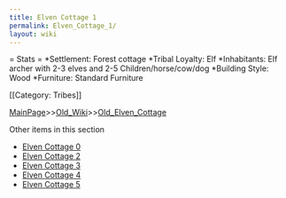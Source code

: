 ```yaml
---
title: Elven Cottage 1
permalink: Elven_Cottage_1/
layout: wiki
---
```

= Stats =
*Settlement: Forest cottage 
*Tribal Loyalty: Elf 
*Inhabitants: Elf archer with 2-3 elves and 2-5 Children/horse/cow/dog
*Building Style: Wood
*Furniture: Standard Furniture
  
[[Category: Tribes]]

[MainPage](/keeperrl_wiki/ "wikilink")>>[Old_Wiki](/keeperrl_wiki/Old_Wiki "wikilink")>>[Old_Elven_Cottage](/keeperrl_wiki/Old_Elven_Cottage "wikilink")

Other items in this section
-    [Elven Cottage 0](/keeperrl_wiki/Elven_Cottage_0 "wikilink")
-    [Elven Cottage 2](/keeperrl_wiki/Elven_Cottage_2 "wikilink")
-    [Elven Cottage 3](/keeperrl_wiki/Elven_Cottage_3 "wikilink")
-    [Elven Cottage 4](/keeperrl_wiki/Elven_Cottage_4 "wikilink")
-    [Elven Cottage 5](/keeperrl_wiki/Elven_Cottage_5 "wikilink")
